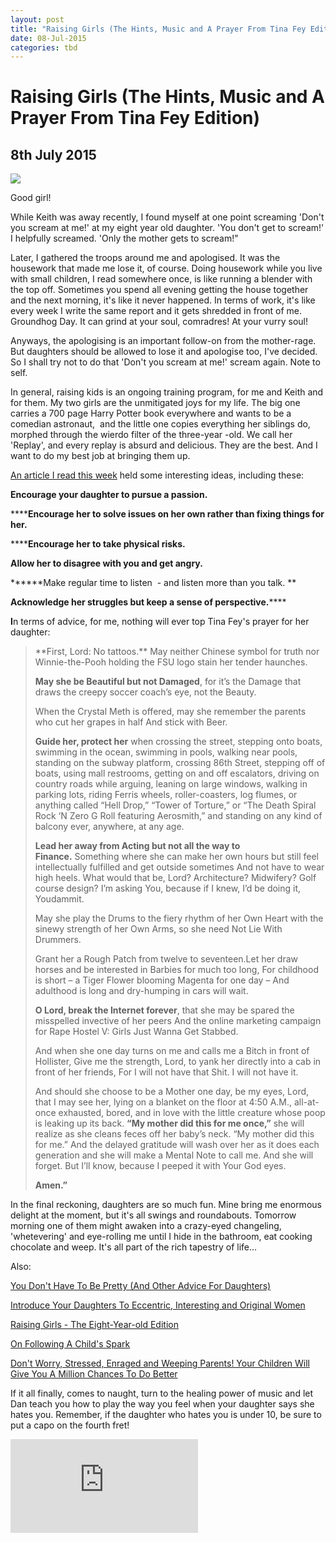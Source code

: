 ```yaml
---
layout: post
title: "Raising Girls (The Hints, Music and A Prayer From Tina Fey Edition)"
date: 08-Jul-2015
categories: tbd
---
```


# Raising Girls (The Hints, Music and A Prayer From Tina Fey Edition)

## 8th July 2015

<img class="photo-horiz" src="https://s-media-cache-ak0.pinimg.com/736x/1f/ad/8e/1fad8e3bd4bd2704180b77bb4bb7eff3.jpg" />

Good girl!

While Keith was away recently,   I found myself at one point screaming 'Don't you scream at me!' at my eight year old daughter. 'You don't get to scream!' I helpfully screamed. 'Only the mother gets to scream!"

Later,   I gathered the troops around me and apologised. It was the housework that made me lose it,   of course. Doing housework while you live with small children, I read somewhere once, is like running a blender with the top off. Sometimes you spend all evening getting the house together and the next morning, it's like it never happened. In terms of work, it's like every week I write the same report and it gets shredded in front of me. Groundhog Day. It can grind at your soul, comradres! At your vurry soul!

Anyways, the apologising is an important follow-on from the mother-rage. But daughters should be allowed to lose it and apologise too, I've decided. So I shall try not to do that 'Don't you scream at me!' scream again. Note to self.

In general, raising kids is an ongoing training program, for me and Keith and for them. My two girls are the unmitigated joys for my life. The big one carries a 700 page Harry Potter book everywhere and wants to be a comedian astronaut,  and the little one copies everything her siblings do, morphed through the wierdo filter of the three-year -old. We call her 'Replay', and every replay is absurd and delicious. They are the best. And I want to do my best job at bringing them up.

<a href="http://www.pbs.org/parents/parenting/raising-girls/body-image-identity/raising-a-powerful-girl/">An article I read this week</a> held some interesting ideas, including these:

**Encourage your daughter to pursue a passion.**

******Encourage her to solve issues on her own rather than fixing things for her.**

******Encourage her to take physical risks.**

**Allow her to disagree with you and get angry.**

******Make regular time to listen  - and listen more than you talk. **

**Acknowledge her struggles but keep a sense of perspective.******

**I**n terms of advice, for me, nothing will ever top Tina Fey's prayer for her daughter:

<blockquote>**First, Lord: No tattoos.** May neither Chinese symbol for truth nor Winnie-the-Pooh holding the FSU logo stain her tender haunches.

**May she be Beautiful but not Damaged**, for it’s the Damage that draws the creepy soccer coach’s eye, not the Beauty.

When the Crystal Meth is offered, may she remember the parents who cut her grapes in half And stick with Beer.

**Guide her, protect her** when crossing the street, stepping onto boats, swimming in the ocean, swimming in pools, walking near pools, standing on the subway platform, crossing 86th Street, stepping off of boats, using mall restrooms, getting on and off escalators, driving on country roads while arguing, leaning on large windows, walking in parking lots, riding Ferris wheels, roller-coasters, log flumes, or anything called “Hell Drop,” “Tower of Torture,” or “The Death Spiral Rock ‘N Zero G Roll featuring Aerosmith,” and standing on any kind of balcony ever, anywhere, at any age.

**Lead her away from Acting but not all the way to Finance.** Something where she can make her own hours but still feel intellectually fulfilled and get outside sometimes And not have to wear high heels. What would that be, Lord? Architecture? Midwifery? Golf course design? I’m asking You, because if I knew, I’d be doing it, Youdammit.

May she play the Drums to the fiery rhythm of her Own Heart with the sinewy strength of her Own Arms, so she need Not Lie With Drummers.

Grant her a Rough Patch from twelve to seventeen.Let her draw horses and be interested in Barbies for much too long, For childhood is short – a Tiger Flower blooming Magenta for one day – And adulthood is long and dry-humping in cars will wait.

**O Lord, break the Internet forever**, that she may be spared the misspelled invective of her peers And the online marketing campaign for Rape Hostel V: Girls Just Wanna Get Stabbed.

And when she one day turns on me and calls me a Bitch in front of Hollister, Give me the strength, Lord, to yank her directly into a cab in front of her friends, For I will not have that Shit. I will not have it.

And should she choose to be a Mother one day, be my eyes, Lord, that I may see her, lying on a blanket on the floor at 4:50 A.M., all-at-once exhausted, bored, and in love with the little creature whose poop is leaking up its back. **“My mother did this for me once,”** she will realize as she cleans feces off her baby’s neck. “My mother did this for me.” And the delayed gratitude will wash over her as it does each generation and she will make a Mental Note to call me. And she will forget. But I’ll know, because I peeped it with Your God eyes.

**Amen.”**</blockquote>

In the final reckoning, daughters are so much fun. Mine bring me enormous delight at the moment, but it's all swings and roundabouts. Tomorrow morning one of them might awaken into a crazy-eyed changeling, 'whetevering' and eye-rolling me until I hide in the bathroom, eat cooking chocolate and weep. It's all part of the rich tapestry of life...

Also:

<a href="http://mogantosh.com/you-dont-have-to-be-pretty-and-other-advice-for-daughters/">You Don't Have To Be Pretty (And Other Advice For Daughters)</a>

<a href="http://mogantosh.com/introduce-your-daughters-to-eccentric-interesting-and-original-women/">Introduce Your Daughters To Eccentric, Interesting and Original Women</a>

<a href="http://mogantosh.com/raising-girls-the-eight-year-old/">Raising Girls - The Eight-Year-old Edition</a>

<a href="http://mogantosh.com/on-following-a-childs-spark/">On Following A Child's Spark</a>

<a href="http://mogantosh.com/dont-worry-stressed-enraged-and-weeping-parents-your-kids-will-give-you-a-million-chances-to-do-better/">Don't Worry, Stressed, Enraged and Weeping Parents! Your Children Will Give You A Million Chances To Do Better</a>

If it all finally, comes to naught, turn to the healing power of music and let Dan teach you how to play the way you feel when your daughter says she hates you. Remember, if the daughter who hates you is under 10, be sure to put a capo on the fourth fret!

<iframe src='https://www.youtube.com/embed/jtXFjm8vkko' frameborder='0' gesture='media' allow='encrypted-media' allowfullscreen></iframe>
